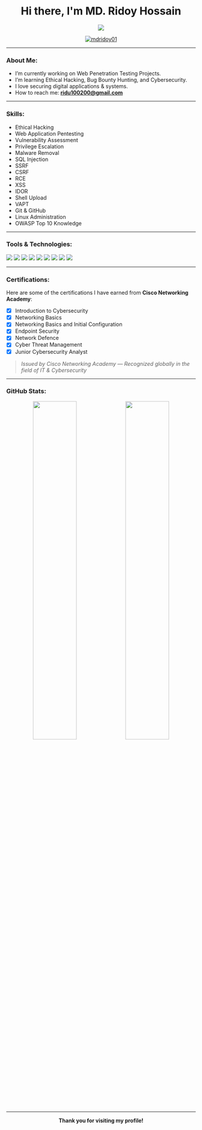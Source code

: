 <h1 align="center">Hi there, I'm MD. Ridoy Hossain </h1>

<p align="center">
  <img src="https://readme-typing-svg.demolab.com/?lines=Cybersecurity+Enthusiast;Ethical+Hacker;Web+Application+Pentester&center=true&width=500&height=45">
</p>

<p align="center">
  <a href="https://github.com/mdridoy01">
    <img src="https://komarev.com/ghpvc/?username=mdridoy01&label=Profile%20views&color=0e75b6&style=flat" alt="mdridoy01" />
  </a>
</p>

---

###  About Me:
- I’m currently working on Web Penetration Testing Projects.
- I’m learning Ethical Hacking, Bug Bounty Hunting, and Cybersecurity.
- I love securing digital applications & systems.
- How to reach me: **ridu100200@gmail.com**

---

###  Skills:
- Ethical Hacking  
- Web Application Pentesting  
- Vulnerability Assessment
- Privilege Escalation
- Malware Removal 
- SQL Injection
- SSRF
- CSRF
- RCE
- XSS
- IDOR 
- Shell Upload 
- VAPT 
- Git & GitHub  
- Linux Administration  
- OWASP Top 10 Knowledge  

---

###  Tools & Technologies:
<p align="left">
  <img src="https://img.shields.io/badge/Burp%20Suite-orange?style=for-the-badge&logo=burpsuite&logoColor=white" />
  <img src="https://img.shields.io/badge/OWASP%20ZAP-FF6F00?style=for-the-badge&logo=OWASP&logoColor=white" />
  <img src="https://img.shields.io/badge/Metasploit-3A3A3A?style=for-the-badge&logo=metasploit&logoColor=white" />
  <img src="https://img.shields.io/badge/FatRat-darkred?style=for-the-badge" />
  <img src="https://img.shields.io/badge/Nmap-blue?style=for-the-badge" />
  <img src="https://img.shields.io/badge/RustScan-brown?style=for-the-badge" />
  <img src="https://img.shields.io/badge/Wireshark-1A1F71?style=for-the-badge&logo=wireshark&logoColor=white" />
  <img src="https://img.shields.io/badge/Kali%20Linux-black?style=for-the-badge&logo=kalilinux&logoColor=white" />
  <img src="https://img.shields.io/badge/GitHub-181717?style=for-the-badge&logo=github&logoColor=white" />
</p>

---

###  Certifications:

Here are some of the certifications I have earned from **Cisco Networking Academy**:

- [x] Introduction to Cybersecurity  
- [x] Networking Basics  
- [x] Networking Basics and Initial Configuration  
- [x] Endpoint Security  
- [x] Network Defence  
- [x] Cyber Threat Management  
- [x] Junior Cybersecurity Analyst  

> *Issued by Cisco Networking Academy — Recognized globally in the field of IT & Cybersecurity*

---

### GitHub Stats:
<p align="center">
  <img width="48%" src="https://github-readme-stats.vercel.app/api?username=mdridoy01&show_icons=true&theme=radical" />
  <img width="48%" src="https://github-readme-streak-stats.herokuapp.com/?user=mdridoy01&theme=radical" />
</p>

---

<p align="center">
  <b>Thank you for visiting my profile!</b>
</p>
